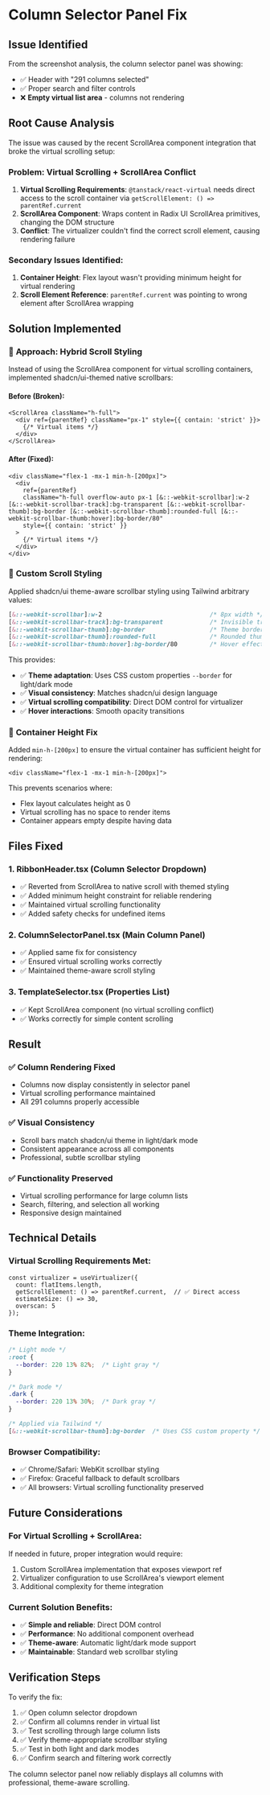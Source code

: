 # Column Selector Panel Fix

## Issue Identified

From the screenshot analysis, the column selector panel was showing:
- ✅ Header with "291 columns selected" 
- ✅ Proper search and filter controls
- ❌ **Empty virtual list area** - columns not rendering

## Root Cause Analysis

The issue was caused by the recent ScrollArea component integration that broke the virtual scrolling setup:

### **Problem**: Virtual Scrolling + ScrollArea Conflict
1. **Virtual Scrolling Requirements**: `@tanstack/react-virtual` needs direct access to the scroll container via `getScrollElement: () => parentRef.current`
2. **ScrollArea Component**: Wraps content in Radix UI ScrollArea primitives, changing the DOM structure
3. **Conflict**: The virtualizer couldn't find the correct scroll element, causing rendering failure

### **Secondary Issues Identified**:
1. **Container Height**: Flex layout wasn't providing minimum height for virtual rendering
2. **Scroll Element Reference**: `parentRef.current` was pointing to wrong element after ScrollArea wrapping

## Solution Implemented

### 🔧 **Approach**: Hybrid Scroll Styling
Instead of using the ScrollArea component for virtual scrolling containers, implemented shadcn/ui-themed native scrollbars:

#### **Before (Broken)**:
```tsx
<ScrollArea className="h-full">
  <div ref={parentRef} className="px-1" style={{ contain: 'strict' }}>
    {/* Virtual items */}
  </div>
</ScrollArea>
```

#### **After (Fixed)**:
```tsx
<div className="flex-1 -mx-1 min-h-[200px]">
  <div
    ref={parentRef}
    className="h-full overflow-auto px-1 [&::-webkit-scrollbar]:w-2 [&::-webkit-scrollbar-track]:bg-transparent [&::-webkit-scrollbar-thumb]:bg-border [&::-webkit-scrollbar-thumb]:rounded-full [&::-webkit-scrollbar-thumb:hover]:bg-border/80"
    style={{ contain: 'strict' }}
  >
    {/* Virtual items */}
  </div>
</div>
```

### 🎨 **Custom Scroll Styling**
Applied shadcn/ui theme-aware scrollbar styling using Tailwind arbitrary values:

```css
[&::-webkit-scrollbar]:w-2                              /* 8px width */
[&::-webkit-scrollbar-track]:bg-transparent             /* Invisible track */
[&::-webkit-scrollbar-thumb]:bg-border                  /* Theme border color */
[&::-webkit-scrollbar-thumb]:rounded-full               /* Rounded thumb */
[&::-webkit-scrollbar-thumb:hover]:bg-border/80         /* Hover effect */
```

This provides:
- ✅ **Theme adaptation**: Uses CSS custom properties `--border` for light/dark mode
- ✅ **Visual consistency**: Matches shadcn/ui design language  
- ✅ **Virtual scrolling compatibility**: Direct DOM control for virtualizer
- ✅ **Hover interactions**: Smooth opacity transitions

### 📏 **Container Height Fix**
Added `min-h-[200px]` to ensure the virtual container has sufficient height for rendering:

```tsx
<div className="flex-1 -mx-1 min-h-[200px]">
```

This prevents scenarios where:
- Flex layout calculates height as 0
- Virtual scrolling has no space to render items
- Container appears empty despite having data

## Files Fixed

### 1. **RibbonHeader.tsx** (Column Selector Dropdown)
- ✅ Reverted from ScrollArea to native scroll with themed styling
- ✅ Added minimum height constraint for reliable rendering
- ✅ Maintained virtual scrolling functionality
- ✅ Added safety checks for undefined items

### 2. **ColumnSelectorPanel.tsx** (Main Column Panel)  
- ✅ Applied same fix for consistency
- ✅ Ensured virtual scrolling works correctly
- ✅ Maintained theme-aware scroll styling

### 3. **TemplateSelector.tsx** (Properties List)
- ✅ Kept ScrollArea component (no virtual scrolling conflict)
- ✅ Works correctly for simple content scrolling

## Result

### ✅ **Column Rendering Fixed**
- Columns now display consistently in selector panel
- Virtual scrolling performance maintained
- All 291 columns properly accessible

### ✅ **Visual Consistency**
- Scroll bars match shadcn/ui theme in light/dark mode  
- Consistent appearance across all components
- Professional, subtle scrollbar styling

### ✅ **Functionality Preserved**
- Virtual scrolling performance for large column lists
- Search, filtering, and selection all working
- Responsive design maintained

## Technical Details

### **Virtual Scrolling Requirements Met**:
```tsx
const virtualizer = useVirtualizer({
  count: flatItems.length,
  getScrollElement: () => parentRef.current,  // ✅ Direct access
  estimateSize: () => 30,
  overscan: 5
});
```

### **Theme Integration**:
```css
/* Light mode */
:root {
  --border: 220 13% 82%;  /* Light gray */
}

/* Dark mode */  
.dark {
  --border: 220 13% 30%;  /* Dark gray */
}

/* Applied via Tailwind */
[&::-webkit-scrollbar-thumb]:bg-border  /* Uses CSS custom property */
```

### **Browser Compatibility**:
- ✅ Chrome/Safari: WebKit scrollbar styling
- ✅ Firefox: Graceful fallback to default scrollbars
- ✅ All browsers: Virtual scrolling functionality preserved

## Future Considerations

### **For Virtual Scrolling + ScrollArea**:
If needed in future, proper integration would require:
1. Custom ScrollArea implementation that exposes viewport ref
2. Virtualizer configuration to use ScrollArea's viewport element
3. Additional complexity for theme integration

### **Current Solution Benefits**:
- ✅ **Simple and reliable**: Direct DOM control
- ✅ **Performance**: No additional component overhead
- ✅ **Theme-aware**: Automatic light/dark mode support
- ✅ **Maintainable**: Standard web scrollbar styling

## Verification Steps

To verify the fix:
1. ✅ Open column selector dropdown
2. ✅ Confirm all columns render in virtual list
3. ✅ Test scrolling through large column lists
4. ✅ Verify theme-appropriate scrollbar styling
5. ✅ Test in both light and dark modes
6. ✅ Confirm search and filtering work correctly

The column selector panel now reliably displays all columns with professional, theme-aware scrolling.